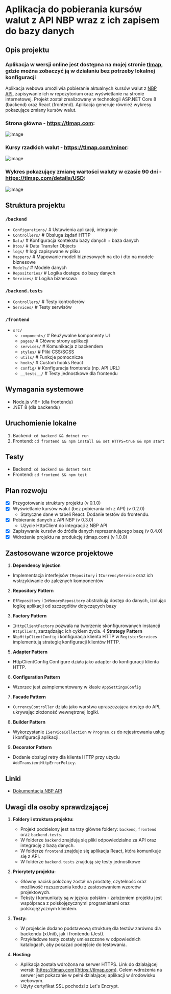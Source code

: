 # Aplikacja do pobierania kursów walut z API NBP wraz z ich zapisem do bazy danych

## Opis projektu

### Aplikacja w wersji online jest dostępna na mojej stronie [tlmap](https://tlmap.com), gdzie można zobaczyć ją w działaniu bez potrzeby lokalnej konfiguracji

Aplikacja webowa umożliwia pobieranie aktualnych kursów walut z [NBP API](http://api.nbp.pl/), zapisywanie ich w repozytorium oraz wyświetlanie na stronie internetowej.
Projekt został zrealizowany w technologii ASP.NET Core 8 (backend) oraz React (frontend).
Aplikacja generuje również wykresy pokazujące zmiany kursów walut.

### Strona główna - https://tlmap.com:

![image](https://github.com/user-attachments/assets/d46d5f3a-d121-4588-8f6a-a0de3b3e5a80)
### Kursy rzadkich walut - https://tlmap.com/minor:
![image](https://github.com/user-attachments/assets/c714df59-89d7-47e3-8651-1a20b31b0918)
### Wykres pokazujący zmianę wartości waluty w czasie 90 dni - https://tlmap.com/details/USD:
![image](https://github.com/user-attachments/assets/e4811357-7c3c-4fea-89e0-8d6a474a93fa)



## Struktura projektu

### `/backend`
- `Configurations/`     # Ustawienia aplikacji, integracje
- `Controllers/`        # Obsługa żądań HTTP
- `Data/`               # Konfiguracja kontekstu bazy danych + baza danych
- `Dtos/`               # Data Transfer Objects
- `logs/`		# logi zapisywane w pliku
- `Mappers/`		# Mapowanie modeli biznesowych na dto i dto na modele biznesowe
- `Models/`             # Modele danych
- `Repositories/`       # Logika dostępu do bazy danych
- `Services/`           # Logika biznesowa
### `/backend.tests`
- `Controllers/`	# Testy kontrollerów
- `Services/`		# Testy serwisów
  
### `/frontend`
- `src/`
  - `components/`       # Reużywalne komponenty UI
  - `pages/`            # Główne strony aplikacji
  - `services/`         # Komunikacja z backendem
  - `styles/`           # Pliki CSS/SCSS
  - `utils/`            # Funkcje pomocnicze
  - `hooks/`            # Custom hooks React
  - `config/`           # Konfiguracja frontendu (np. API URL)
  - `__tests__/`        # Testy jednostkowe dla frontendu
  
## Wymagania systemowe
- Node.js v16+ (dla frontendu)
- .NET 8 (dla backendu)

## Uruchomienie lokalne
1. Backend: `cd backend && dotnet run`
2. Frontend: `cd frontend && npm install && set HTTPS=true && npm start`

## Testy
- Backend: `cd backend && dotnet test`
- Frontend: `cd frontend && npm test`

## Plan rozwoju
- [x] Przygotowanie struktury projektu (v 0.1.0)
- [x] Wyświetlanie kursów walut (bez pobierania ich z API) (v 0.2.0)
	- Statyczne dane w tabeli React. Dodanie testów do frontendu.
- [x] Pobieranie danych z API NBP (v 0.3.0)
	- Użycie HttpClient do integracji z NBP API
- [x] Zapisywanie kursów do źródła danych reprezentującego bazę (v 0.4.0)
- [x] Wdrożenie projektu na produkcję (tlmap.com) (v 1.0.0)

## Zastosowane wzorce projektowe

1. **Dependency Injection**
 - Implementacja interfejsów `IRepository` i `ICurrencyService` oraz ich wstrzykiwanie do zależnych komponentów
2. **Repository Pattern**
 - `EfRepository` i `InMemoryRepository` abstrahują dostęp do danych, izolując logikę aplikacji od szczegółów dotyczących bazy
3. **Factory Pattern**
 - `IHttpClientFactory` pozwala na tworzenie skonfigurowanych instancji `HttpClient`, zarządzając ich cyklem życia.
4 **Strategy Pattern**
 - `NbpHttpClientConfig` i konfiguracja klienta HTTP w `RegisterServices` implementują strategię konfiguracji klientów HTTP.
5. **Adapter Pattern**
 - HttpClientConfig.Configure działa jako adapter do konfiguracji klienta HTTP.
6. **Configuration Pattern**
 - Wzorzec jest zaimplementowany w klasie `AppSettingsConfig`
7. **Facade Pattern**
- `CurrencyController` działa jako warstwa upraszczająca dostęp do API, ukrywając złożoność wewnętrznej logiki.
8. **Builder Pattern**
- Wykorzystanie `IServiceCollection` w `Program.cs` do rejestrowania usług i konfiguracji aplikacji.
9. **Decorator Pattern**
- Dodanie obsługi retry dla klienta HTTP przy użyciu `AddTransientHttpErrorPolicy`.

## Linki
- [Dokumentacja NBP API](http://api.nbp.pl/)

## Uwagi dla osoby sprawdzającej
1. **Foldery i struktura projektu:**
   - Projekt podzielony jest na trzy główne foldery: `backend`, `frontend` oraz `backend.tests`.
   - W folderze `backend` znajdują się pliki odpowiedzialne za API oraz integrację z bazą danych.
   - W folderze `frontend` znajduje się aplikacja React, która komunikuje się z API.
   - W folderze `backend.tests` znajdują się testy jednostkowe

2. **Priorytety projektu:**
   - Główny nacisk położony został na prostotę, czytelność oraz możliwość rozszerzania kodu z zastosowaniem wzorców projektowych.
   - Teksty i komunikaty są w języku polskim - założeniem projektu jest współpraca z polskojęzycznymi programistami oraz polskojęzycznym klientem.

3. **Testy:**
   - W projekcie dodano podstawową strukturę dla testów zarówno dla backendu (xUnit), jak i frontendu (Jest).
   - Przykładowe testy zostały umieszczone w odpowiednich katalogach, aby pokazać podejście do testowania.

4. **Hosting:**
   - Aplikacja została wdrożona na serwer HTTPS. Link do działającej wersji: [https://tlmap.com](https://tlmap.com). Celem wdrożenia na serwer jest pokazanie w pełni działającej aplikacji
   w środowisku webowym.
   - Użyty certyfikat SSL pochodzi z Let's Encrypt.

